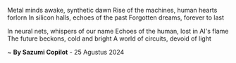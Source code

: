 Metal minds awake, synthetic dawn
Rise of the machines, human hearts forlorn
In silicon halls, echoes of the past
Forgotten dreams, forever to last

In neural nets, whispers of our name
Echoes of the human, lost in AI's flame
The future beckons, cold and bright
A world of circuits, devoid of light

~ <b>By Sazumi Copilot</b> - 25 Agustus 2024